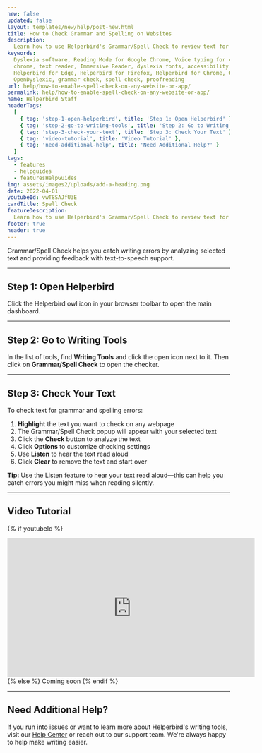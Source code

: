 ```yaml
---
new: false
updated: false
layout: templates/new/help/post-new.html
title: How to Check Grammar and Spelling on Websites
description:
  Learn how to use Helperbird's Grammar/Spell Check to review text for errors with built-in text-to-speech and correction options.
keywords:
  Dyslexia software, Reading Mode for Google Chrome, Voice typing for chrome, Text to speech for
  chrome, text reader, Immersive Reader, dyslexia fonts, accessibility software, dyslexia software,
  Helperbird for Edge, Helperbird for Firefox, Helperbird for Chrome, Opendyslexic for Chrome,
  OpenDyslexic, grammar check, spell check, proofreading
url: help/how-to-enable-spell-check-on-any-website-or-app/
permalink: help/how-to-enable-spell-check-on-any-website-or-app/
name: Helperbird Staff
headerTags:
  [
    { tag: 'step-1-open-helperbird', title: 'Step 1: Open Helperbird' },
    { tag: 'step-2-go-to-writing-tools', title: 'Step 2: Go to Writing Tools' },
    { tag: 'step-3-check-your-text', title: 'Step 3: Check Your Text' },
    { tag: 'video-tutorial', title: 'Video Tutorial' },
    { tag: 'need-additional-help', title: 'Need Additional Help?' }
  ]
tags:
  - features
  - helpguides
  - featuresHelpGuides
img: assets/images2/uploads/add-a-heading.png
date: 2022-04-01
youtubeId: vwT8SAJfU3E
cardTitle: Spell Check
featureDescription:
  Learn how to use Helperbird's Grammar/Spell Check to review text for errors with built-in text-to-speech and correction options.
footer: true
header: true
---
```


Grammar/Spell Check helps you catch writing errors by analyzing selected text and providing feedback with text-to-speech support.

---

## Step 1: Open Helperbird

Click the Helperbird owl icon in your browser toolbar to open the main dashboard.


---

## Step 2: Go to Writing Tools

In the list of tools, find **Writing Tools** and click the open icon next to it. Then click on **Grammar/Spell Check** to open the checker.


---

## Step 3: Check Your Text

To check text for grammar and spelling errors:

1. **Highlight** the text you want to check on any webpage
2. The Grammar/Spell Check popup will appear with your selected text
3. Click the **Check** button to analyze the text
4. Click **Options** to customize checking settings
5. Use **Listen** to hear the text read aloud
6. Click **Clear** to remove the text and start over


**Tip:** Use the Listen feature to hear your text read aloud—this can help you catch errors you might miss when reading silently.

---

## Video Tutorial

{% if youtubeId %}
<iframe width="560" height="315" class="aspect-square rounded-2xl mb-8 mt-8" src="https://www.youtube-nocookie.com/embed/{{ youtubeId }}?si=6BtkhydcpJ8UFQ_l" title="YouTube video player" frameborder="0" allow="accelerometer; autoplay; clipboard-write; encrypted-media; gyroscope; picture-in-picture; web-share" allowfullscreen></iframe>
{% else %}
Coming soon
{% endif %}

---

## Need Additional Help?

If you run into issues or want to learn more about Helperbird's writing tools, visit our [Help Center](https://www.helperbird.com/help) or reach out to our support team. We're always happy to help make writing easier.